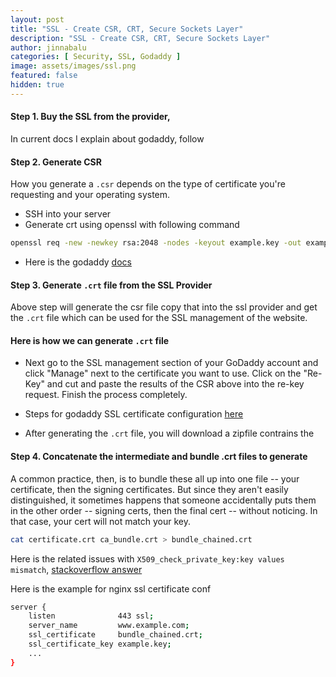 ```yaml
---
layout: post
title: "SSL - Create CSR, CRT, Secure Sockets Layer"
description: "SSL - Create CSR, CRT, Secure Sockets Layer"
author: jinnabalu
categories: [ Security, SSL, Godaddy ]
image: assets/images/ssl.png
featured: false
hidden: true
---
```


#### Step 1. Buy the SSL from the provider,

  In current docs I explain about godaddy, follow 

#### Step 2. Generate CSR

How you generate a `.csr` depends on the type of certificate you're requesting and your operating system. 

- SSH into your server
- Generate crt using openssl with following command
```bash
openssl req -new -newkey rsa:2048 -nodes -keyout example.key -out example.csr
```
- Here is the godaddy [docs](https://in.godaddy.com/help/nginx-generate-csrs-certificate-signing-requests-3601)

#### Step 3. Generate `.crt` file from the SSL Provider

Above step will generate the csr file copy that into the ssl provider and get the `.crt` file which can be used for the SSL management of the website.

#### Here is how we can generate `.crt` file
- Next go to the SSL management section of your GoDaddy account and click "Manage" next to the certificate you want to use.  Click on the "Re-Key" and cut and paste the results of the CSR above into the re-key request. Finish the process completely.

- Steps for godaddy SSL certificate configuration [here](https://in.godaddy.com/help/generate-a-csr-certificate-signing-request-5343)

- After generating the `.crt` file, you will download a zipfile contrains the

#### Step 4. Concatenate the intermediate and bundle .crt files to generate 

A common practice, then, is to bundle these all up into one file -- your certificate, then the signing certificates. But since they aren't easily distinguished, it sometimes happens that someone accidentally puts them in the other order -- signing certs, then the final cert -- without noticing. In that case, your cert will not match your key.

```bash
cat certificate.crt ca_bundle.crt > bundle_chained.crt
```

Here is the related issues with `X509_check_private_key:key values mismatch`, [stackoverflow answer](https://stackoverflow.com/questions/26191463/ssl-error0b080074x509-certificate-routinesx509-check-private-keykey-values)

Here is the example for nginx ssl certificate conf

```bash
server {
    listen              443 ssl;
    server_name         www.example.com;
    ssl_certificate     bundle_chained.crt;
    ssl_certificate_key example.key;
    ...
}
```

